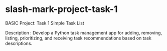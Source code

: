 # slash-mark-project-task-1
BASIC Project:
Task 1 Simple Task List

Description : Develop a Python task management app for adding, removing, listing, prioritizing, and receiving task recommendations based on task descriptions.

